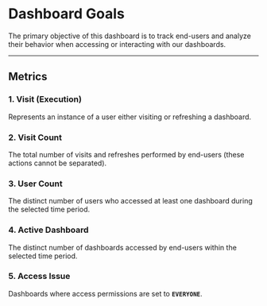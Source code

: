 # Dashboard Goals

The primary objective of this dashboard is to track end-users and analyze their behavior when accessing or interacting with our dashboards.

---

## Metrics

### **1. Visit (Execution)**
Represents an instance of a user either visiting or refreshing a dashboard.

### **2. Visit Count**
The total number of visits and refreshes performed by end-users (these actions cannot be separated).

### **3. User Count**
The distinct number of users who accessed at least one dashboard during the selected time period.

### **4. Active Dashboard**
The distinct number of dashboards accessed by end-users within the selected time period.

### **5. Access Issue**
Dashboards where access permissions are set to **`EVERYONE`**.